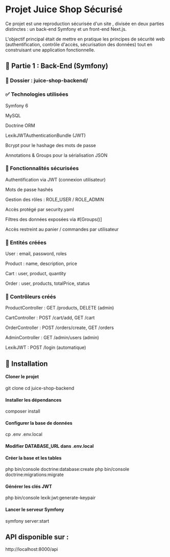 # Projet Juice Shop Sécurisé

Ce projet est une reproduction sécurisée d'un site , divisée en deux parties distinctes : un back-end Symfony et un front-end Next.js.

L'objectif principal était de mettre en pratique les principes de sécurité web (authentification, contrôle d'accès, sécurisation des données) tout en construisant une application fonctionnelle.

## 🔧 Partie 1 : Back-End (Symfony)

### 📁 Dossier : juice-shop-backend/

### ✅ Technologies utilisées

Symfony 6

MySQL

Doctrine ORM

LexikJWTAuthenticationBundle (JWT)

Bcrypt pour le hashage des mots de passe

Annotations & Groups pour la sérialisation JSON

### 🔐 Fonctionnalités sécurisées

Authentification via JWT (connexion utilisateur)

Mots de passe hashés

Gestion des rôles : ROLE_USER / ROLE_ADMIN

Accès protégé par security.yaml

Filtres des données exposées via #[Groups()]

Accès restreint au panier / commandes par utilisateur

### 🧱 Entités créées

User : email, password, roles

Product : name, description, price

Cart : user, product, quantity

Order : user, products, totalPrice, status

### 🧭 Contrôleurs créés

ProductController : GET /products, DELETE (admin)

CartController : POST /cart/add, GET /cart

OrderController : POST /orders/create, GET /orders

AdminController : GET /admin/users (admin)

LexikJWT : POST /login (automatique)


## 🚀 Installation
#### Cloner le projet
git clone <repo-backend>
cd juice-shop-backend

#### Installer les dépendances
composer install

#### Configurer la base de données
cp .env .env.local
#### Modifier DATABASE_URL dans .env.local

#### Créer la base et les tables
php bin/console doctrine:database:create
php bin/console doctrine:migrations:migrate

#### Générer les clés JWT
php bin/console lexik:jwt:generate-keypair

#### Lancer le serveur Symfony
symfony server:start

## API disponible sur :
http://localhost:8000/api
